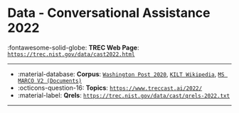 # Data - Conversational Assistance 2022 

:fontawesome-solid-globe: **TREC Web Page**: [`https://trec.nist.gov/data/cast2022.html`](https://trec.nist.gov/data/cast2022.html)

---

- :material-database: **Corpus**: [`Washington Post 2020`](https://trec.nist.gov/data/wapost/), [`KILT Wikipedia`](https://github.com/facebookresearch/KILT/), [`MS MARCO V2 (Documents)`](https://microsoft.github.io/msmarco/TREC-Deep-Learning-2021#document-ranking-dataset)
- :octicons-question-16: **Topics**: [`https://www.treccast.ai/2022/`](https://www.treccast.ai/2022/)
- :material-label: **Qrels**: [`https://trec.nist.gov/data/cast/qrels-2022.txt`](https://trec.nist.gov/data/cast/qrels-2022.txt)


---

